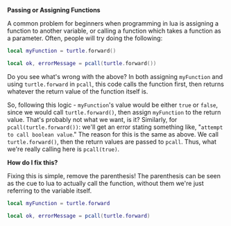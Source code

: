 **Passing or Assigning Functions**

A common problem for beginners when programming in lua is assigning a function to another variable, or calling a function which takes a function as a parameter. Often, people will try doing the following:

```lua
local myFunction = turtle.forward()

local ok, errorMessage = pcall(turtle.forward())
```

Do you see what's wrong with the above? In both assigning `myFunction` and using `turtle.forward` in `pcall`, this code calls the function first, then returns whatever the return value of the function itself is.

So, following this logic - `myFunction`'s value would be either `true` or `false`, since we would call `turtle.forward()`, then assign `myFunction` to the return value. That's probably not what we want, is it? Similarly, for `pcall(turtle.forward())`: we'll get an error stating something like, "`attempt to call boolean value`." The reason for this is the same as above. We call `turtle.forward()`, then the return values are passed to `pcall`. Thus, what we're really calling here is `pcall(true)`.

**How do I fix this?**

Fixing this is simple, remove the parenthesis! The parenthesis can be seen as the cue to lua to actually call the function, without them we're just referring to the variable itself.

```lua
local myFunction = turtle.forward

local ok, errorMessage = pcall(turtle.forward)
```

